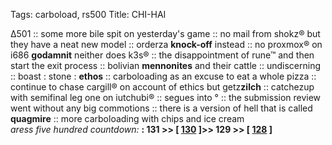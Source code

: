 Tags: carboload, rs500
Title:  CHI-HAI
  
∆501 :: some more bile spit on yesterday's game :: no mail from shokz® but they have a neat new model :: orderza **knock-off** instead :: no proxmox® on i686 **godamnit** neither does k3s® :: the disappointment of rune™ and then start the exit process :: bolivian **mennonites** and their cattle :: undiscerning :: boast : stone : **ethos** :: carboloading as an excuse to eat a whole pizza :: continue to chase cargill® on account of ethics but getz**zilch** ::  catchezup with semifinal leg one on iutchubi® :: segues into ° :: the submission review went without any big commotions :: there is a version of hell that is called **quagmire** :: more carboloading with chips and ice cream  
_aress five hundred countdown:_ **: 131 >> [ [130](https://www.allmusic.com/album/1999-mw0000191482) ]>> 129 >> [ [128](https://www.allmusic.com/album/a-night-at-the-opera-mw0000391519) ]**  
